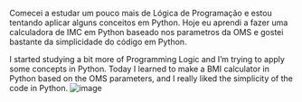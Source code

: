 Comecei a estudar um pouco mais de Lógica de Programação e estou tentando aplicar alguns conceitos em Python. 
Hoje eu aprendi a fazer uma calculadora de IMC em Python baseado nos parametros da OMS e gostei bastante da simplicidade do código em Python. 

I started studying a bit more of Programming Logic and I’m trying to apply some concepts in Python.
Today I learned to make a BMI calculator in Python based on the OMS parameters, and I really liked the simplicity of the code in Python.
![image](https://github.com/user-attachments/assets/5646dbd7-83ad-43d6-a86e-f86a5622622e)
